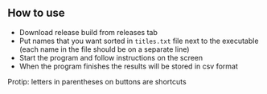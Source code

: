 ## How to use
- Download release build from releases tab
- Put names that you want sorted in ```titles.txt``` file next to the executable (each name in the file should be on a separate line)
- Start the program and follow instructions on the screen
- When the program finishes the results will be stored in csv format  

Protip: letters in parentheses on buttons are shortcuts
